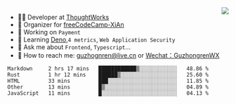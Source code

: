 <img align="right" src="https://github-readme-stats.vercel.app/api?username=guzhongren&show_icons=true&icon_color=805AD5&text_color=000&bg_color=ffffff&hide_title=true" />

- 👨‍💻  Developer at [ThoughtWorks](https://thoughtworks.com)
- 🏢 Organizer for [freeCodeCamp-XiAn](https://github.com/orgs/freeCodeCamp-XiAn)
- 🔭 Working on `Payment`
- 🌱 Learning [Deno](https://deno.land/),`4 metrics`,  `Web Application Security`
- 💬 Ask me about `Frontend`, `Typescript`...
- 🔎 How to reach me: [guzhognren@live.cn](guzhognren@live.cn) or [Wechat：GuzhongrenWX]()

<!--START_SECTION:waka-->
```text
Markdown     2 hrs 17 mins   ████████████▒░░░░░░░░░░░░   48.86 % 
Rust         1 hr 12 mins    ██████▒░░░░░░░░░░░░░░░░░░   25.60 % 
HTML         33 mins         ███░░░░░░░░░░░░░░░░░░░░░░   11.85 % 
Other        13 mins         █▒░░░░░░░░░░░░░░░░░░░░░░░   04.89 % 
JavaScript   11 mins         █░░░░░░░░░░░░░░░░░░░░░░░░   04.13 % 
```
<!--END_SECTION:waka-->


